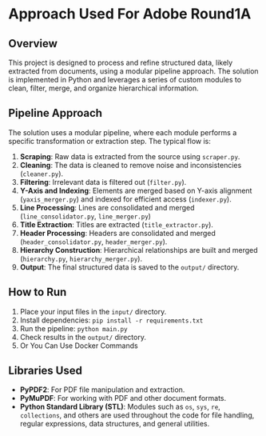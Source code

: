 # Approach Used For Adobe Round1A

## Overview

This project is designed to process and refine structured data, likely extracted from documents, using a modular pipeline approach. The solution is implemented in Python and leverages a series of custom modules to clean, filter, merge, and organize hierarchical information.

## Pipeline Approach

The solution uses a modular pipeline, where each module performs a specific transformation or extraction step. The typical flow is:

1. **Scraping**: Raw data is extracted from the source using `scraper.py`.
2. **Cleaning**: The data is cleaned to remove noise and inconsistencies (`cleaner.py`).
3. **Filtering**: Irrelevant data is filtered out (`filter.py`).
4. **Y-Axis and Indexing**: Elements are merged based on Y-axis alignment (`yaxis_merger.py`) and indexed for efficient access (`indexer.py`).
5. **Line Processing**: Lines are consolidated and merged (`line_consolidator.py`, `line_merger.py`)
6. **Title Extraction**: Titles are extracted (`title_extractor.py`).
7. **Header Processing**: Headers are consolidated and merged (`header_consolidator.py`, `header_merger.py`).
8. **Hierarchy Construction**: Hierarchical relationships are built and merged (`hierarchy.py`, `hierarchy_merger.py`).
9. **Output**: The final structured data is saved to the `output/` directory.

## How to Run

1. Place your input files in the `input/` directory.
2. Install dependencies: `pip install -r requirements.txt`
3. Run the pipeline: `python main.py`
4. Check results in the `output/` directory.
5. Or You Can Use Docker Commands

## Libraries Used

- **PyPDF2**: For PDF file manipulation and extraction.
- **PyMuPDF**: For working with PDF and other document formats.
- **Python Standard Library (STL)**: Modules such as `os`, `sys`, `re`, `collections`, and others are used throughout the code for file handling, regular expressions, data structures, and general utilities.
